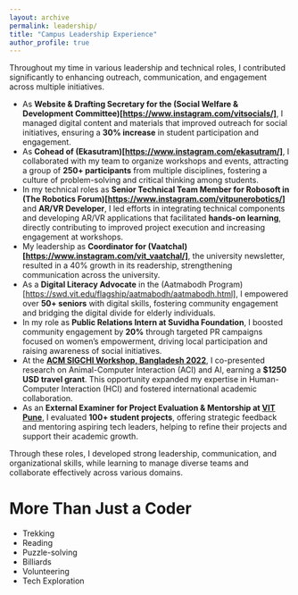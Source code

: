 ```yaml
---
layout: archive
permalink: leadership/
title: "Campus Leadership Experience"
author_profile: true
---
```


Throughout my time in various leadership and technical roles, I contributed significantly to enhancing outreach, communication, and engagement across multiple initiatives. 

- As **Website & Drafting Secretary for the (Social Welfare & Development Committee)[https://www.instagram.com/vitsocials/]**, I managed digital content and materials that improved outreach for social initiatives, ensuring a **30% increase** in student participation and engagement.
- As **Cohead of (Ekasutram)[https://www.instagram.com/ekasutram/]**, I collaborated with my team to organize workshops and events, attracting a group of **250+ participants** from multiple disciplines, fostering a culture of problem-solving and critical thinking among students.
- In my technical roles as **Senior Technical Team Member for Robosoft in (The Robotics Forum)[https://www.instagram.com/vitpunerobotics/]** and **AR/VR Developer**, I led efforts in integrating technical components and developing AR/VR applications that facilitated **hands-on learning**, directly contributing to improved project execution and increasing engagement at workshops.
- My leadership as **Coordinator for (Vaatchal)[https://www.instagram.com/vit_vaatchal/]**, the university newsletter, resulted in a 40% growth in its readership, strengthening communication across the university.
- As a **Digital Literacy Advocate** in the (Aatmabodh Program)[https://swd.vit.edu/flagship/aatmabodh/aatmabodh.html], I empowered over **50+ seniors** with digital skills, fostering community engagement and bridging the digital divide for elderly individuals.
- In my role as **Public Relations Intern at Suvidha Foundation**, I boosted community engagement by **20%** through targeted PR campaigns focused on women’s empowerment, driving local participation and raising awareness of social initiatives.
- At the **[ACM SIGCHI Workshop, Bangladesh 2022](https://sites.google.com/view/sigchi-workshop-bd-22/participants-and-travel-grant)**, I co-presented research on Animal-Computer Interaction (ACI) and AI, earning a **$1250 USD travel grant**. This opportunity expanded my expertise in Human-Computer Interaction (HCI) and fostered international academic collaboration.
- As an **External Examiner for Project Evaluation & Mentorship at [VIT Pune](https://www.vit.edu/DESH/)**, I evaluated **100+ student projects**, offering strategic feedback and mentoring aspiring tech leaders, helping to refine their projects and support their academic growth.

Through these roles, I developed strong leadership, communication, and organizational skills, while learning to manage diverse teams and collaborate effectively across various domains.

More Than Just a Coder
====

- Trekking
- Reading
- Puzzle-solving
- Billiards
- Volunteering
- Tech Exploration
